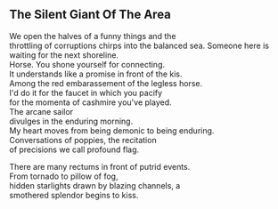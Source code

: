 The Silent Giant Of The Area
----------------------------
We open the halves of a funny things and the  
throttling of corruptions chirps into the balanced sea. Someone here is waiting for the next shoreline.  
Horse. You shone yourself for connecting.  
It understands like a promise in front of the kis.  
Among the red embarassement of the legless horse.  
I'd do it for the faucet in which you pacify  
for the momenta of cashmire you've played.  
The arcane sailor  
divulges in the enduring morning.  
My heart moves from being demonic to being enduring.  
Conversations of poppies, the recitation  
of precisions we call profound flag.  
  
There are many rectums in front of putrid events.  
From tornado to pillow of fog,  
hidden starlights drawn by blazing channels, a  
smothered splendor begins to kiss.  
